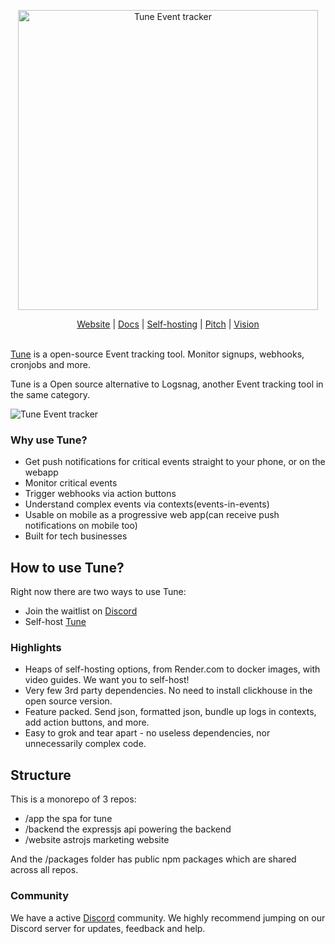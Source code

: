 <p align="center">
  <a href="https://tune">
    <img src="media/tune-banner.jpg" width="480px" alt="Tune Event tracker" />
  </a>
</p>

<p align="center">
    <a href="https://tune" target="_blank">Website</a> |
    <a href="https://tune/api" target="_blank">Docs</a> |
    <a href="https://tune/selfhosted/introduction" target="_blank">Self-hosting</a> |
    <a href="https://tune/pitch" target="_blank">Pitch</a> |
    <a href="https://tune/other/vision" target="_blank">Vision</a>
    <br /><br />
</p>

[Tune](https://tune) is a open-source Event tracking tool. Monitor signups, webhooks, cronjobs and more.

Tune is a Open source alternative to Logsnag, another Event tracking tool in the same category.

![Tune Event tracker](media/tune-screenshot.png)

### Why use Tune?

- Get push notifications for critical events straight to your phone, or on the webapp
- Monitor critical events
- Trigger webhooks via action buttons
- Understand complex events via contexts(events-in-events)
- Usable on mobile as a progressive web app(can receive push notifications on mobile too)
- Built for tech businesses

## How to use Tune?

Right now there are two ways to use Tune:

- Join the waitlist on [Discord](https://discord.gg/QmfGeMGM)
- Self-host [Tune](https://tune/selfhosted)

### Highlights

- Heaps of self-hosting options, from Render.com to docker images, with video guides. We want you to self-host!
- Very few 3rd party dependencies. No need to install clickhouse in the open source version.
- Feature packed. Send json, formatted json, bundle up logs in contexts, add action buttons, and more.
- Easy to grok and tear apart - no useless dependencies, nor unnecessarily complex code.

## Structure

This is a monorepo of 3 repos:

- /app the spa for tune
- /backend the expressjs api powering the backend
- /website astrojs marketing website

And the /packages folder has public npm packages which are shared across all repos.

### Community

We have a active [Discord](https://discord.gg/QmfGeMGM) community. We highly recommend jumping on our Discord server for updates, feedback and help.
